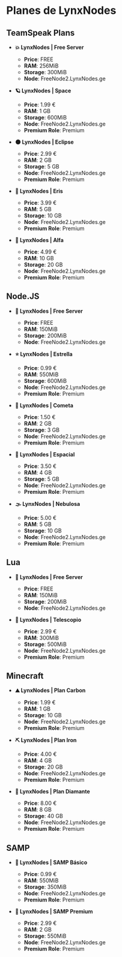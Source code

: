 # Planes de LynxNodes

## TeamSpeak Plans
- **💥 LynxNodes | Free Server**
  - **Price**: FREE
  - **RAM**: 256MiB
  - **Storage**: 300MiB
  - **Node**: FreeNode2.LynxNodes.ge

- **🪐 LynxNodes | Space**
  - **Price**: 1.99 €
  - **RAM**: 1 GB
  - **Storage**: 600MiB
  - **Node**: FreeNode2.LynxNodes.ge
  - **Premium Role**: Premium

- **🌑 LynxNodes | Eclipse**
  - **Price**: 2.99 €
  - **RAM**: 2 GB
  - **Storage**: 5 GB
  - **Node**: FreeNode2.LynxNodes.ge
  - **Premium Role**: Premium

- **🌠 LynxNodes | Eris**
  - **Price**: 3.99 €
  - **RAM**: 5 GB
  - **Storage**: 10 GB
  - **Node**: FreeNode2.LynxNodes.ge
  - **Premium Role**: Premium

- **🌟 LynxNodes | Alfa**
  - **Price**: 4.99 €
  - **RAM**: 10 GB
  - **Storage**: 20 GB
  - **Node**: FreeNode2.LynxNodes.ge
  - **Premium Role**: Premium

## Node.JS
- **🚀 LynxNodes | Free Server**
  - **Price**: FREE
  - **RAM**: 150MiB
  - **Storage**: 200MiB
  - **Node**: FreeNode2.LynxNodes.ge

- **⭐ LynxNodes | Estrella**
  - **Price**: 0.99 €
  - **RAM**: 550MiB
  - **Storage**: 600MiB
  - **Node**: FreeNode2.LynxNodes.ge
  - **Premium Role**: Premium

- **🌠 LynxNodes | Cometa**
  - **Price**: 1.50 €
  - **RAM**: 2 GB
  - **Storage**: 3 GB
  - **Node**: FreeNode2.LynxNodes.ge
  - **Premium Role**: Premium

- **🌈 LynxNodes | Espacial**
  - **Price**: 3.50 €
  - **RAM**: 4 GB
  - **Storage**: 5 GB
  - **Node**: FreeNode2.LynxNodes.ge
  - **Premium Role**: Premium

- **🌫️ LynxNodes | Nebulosa**
  - **Price**: 5.00 €
  - **RAM**: 5 GB
  - **Storage**: 10 GB
  - **Node**: FreeNode2.LynxNodes.ge
  - **Premium Role**: Premium

## Lua
- **🚀 LynxNodes | Free Server**
  - **Price**: FREE
  - **RAM**: 150MiB
  - **Storage**: 200MiB
  - **Node**: FreeNode2.LynxNodes.ge

- **🔭 LynxNodes | Telescopio**
  - **Price**: 2.99 €
  - **RAM**: 300MiB
  - **Storage**: 500MiB
  - **Node**: FreeNode2.LynxNodes.ge
  - **Premium Role**: Premium

## Minecraft
- **⛰️ LynxNodes | Plan Carbon**
  - **Price**: 1.99 €
  - **RAM**: 1 GB
  - **Storage**: 10 GB
  - **Node**: FreeNode2.LynxNodes.ge
  - **Premium Role**: Premium

- **⛏️ LynxNodes | Plan Iron**
  - **Price**: 4.00 €
  - **RAM**: 4 GB
  - **Storage**: 20 GB
  - **Node**: FreeNode2.LynxNodes.ge
  - **Premium Role**: Premium

- **💎 LynxNodes | Plan Diamante**
  - **Price**: 8.00 €
  - **RAM**: 8 GB
  - **Storage**: 40 GB
  - **Node**: FreeNode2.LynxNodes.ge
  - **Premium Role**: Premium

## SAMP
- **🎁 LynxNodes | SAMP Básico**
  - **Price**: 0.99 €
  - **RAM**: 550MiB
  - **Storage**: 350MiB
  - **Node**: FreeNode2.LynxNodes.ge
  - **Premium Role**: Premium

- **👑 LynxNodes | SAMP Premium**
  - **Price**: 2.99 €
  - **RAM**: 2 GB
  - **Storage**: 550MiB
  - **Node**: FreeNode2.LynxNodes.ge
  - **Premium Role**: Premium
